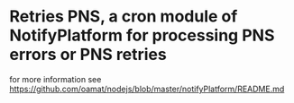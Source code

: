 # Retries PNS, a cron module of NotifyPlatform for processing PNS errors or PNS retries

for more information see  https://github.com/oamat/nodejs/blob/master/notifyPlatform/README.md
